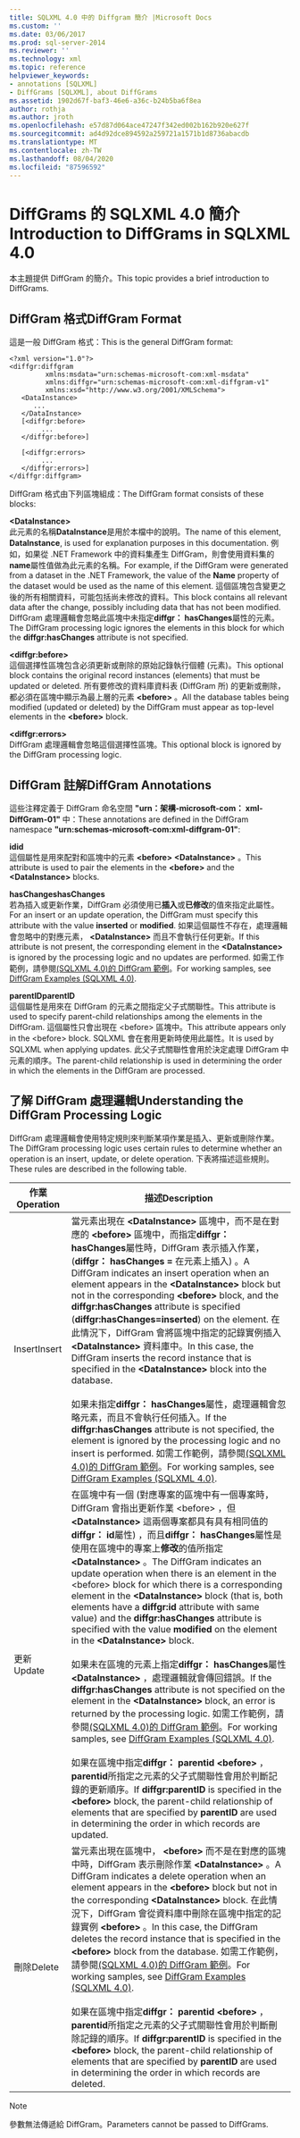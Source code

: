```yaml
---
title: SQLXML 4.0 中的 Diffgram 簡介 |Microsoft Docs
ms.custom: ''
ms.date: 03/06/2017
ms.prod: sql-server-2014
ms.reviewer: ''
ms.technology: xml
ms.topic: reference
helpviewer_keywords:
- annotations [SQLXML]
- DiffGrams [SQLXML], about DiffGrams
ms.assetid: 1902d67f-baf3-46e6-a36c-b24b5ba6f8ea
author: rothja
ms.author: jroth
ms.openlocfilehash: e57d87d064ace47247f342ed002b162b920e627f
ms.sourcegitcommit: ad4d92dce894592a259721a1571b1d8736abacdb
ms.translationtype: MT
ms.contentlocale: zh-TW
ms.lasthandoff: 08/04/2020
ms.locfileid: "87596592"
---
```

# <a name="introduction-to-diffgrams-in-sqlxml-40"></a><span data-ttu-id="d6936-102">DiffGrams 的 SQLXML 4.0 簡介</span><span class="sxs-lookup"><span data-stu-id="d6936-102">Introduction to DiffGrams in SQLXML 4.0</span></span>
  <span data-ttu-id="d6936-103">本主題提供 DiffGram 的簡介。</span><span class="sxs-lookup"><span data-stu-id="d6936-103">This topic provides a brief introduction to DiffGrams.</span></span>  
  
## <a name="diffgram-format"></a><span data-ttu-id="d6936-104">DiffGram 格式</span><span class="sxs-lookup"><span data-stu-id="d6936-104">DiffGram Format</span></span>  
 <span data-ttu-id="d6936-105">這是一般 DiffGram 格式：</span><span class="sxs-lookup"><span data-stu-id="d6936-105">This is the general DiffGram format:</span></span>  
  
```  
<?xml version="1.0"?>  
<diffgr:diffgram   
         xmlns:msdata="urn:schemas-microsoft-com:xml-msdata"  
         xmlns:diffgr="urn:schemas-microsoft-com:xml-diffgram-v1"  
         xmlns:xsd="http://www.w3.org/2001/XMLSchema">  
   <DataInstance>  
      ...  
   </DataInstance>  
   [<diffgr:before>  
        ...  
   </diffgr:before>]  
  
   [<diffgr:errors>  
        ...  
   </diffgr:errors>]  
</diffgr:diffgram>  
```  
  
 <span data-ttu-id="d6936-106">DiffGram 格式由下列區塊組成：</span><span class="sxs-lookup"><span data-stu-id="d6936-106">The DiffGram format consists of these blocks:</span></span>  
  
 **\<DataInstance>**  
 <span data-ttu-id="d6936-107">此元素的名稱**DataInstance**是用於本檔中的說明。</span><span class="sxs-lookup"><span data-stu-id="d6936-107">The name of this element, **DataInstance**, is used for explanation purposes in this documentation.</span></span> <span data-ttu-id="d6936-108">例如，如果從 .NET Framework 中的資料集產生 DiffGram，則會使用資料集的**name**屬性值做為此元素的名稱。</span><span class="sxs-lookup"><span data-stu-id="d6936-108">For example, if the DiffGram were generated from a dataset in the .NET Framework, the value of the **Name** property of the dataset would be used as the name of this element.</span></span> <span data-ttu-id="d6936-109">這個區塊包含變更之後的所有相關資料，可能包括尚未修改的資料。</span><span class="sxs-lookup"><span data-stu-id="d6936-109">This block contains all relevant data after the change, possibly including data that has not been modified.</span></span> <span data-ttu-id="d6936-110">DiffGram 處理邏輯會忽略此區塊中未指定**diffgr： hasChanges**屬性的元素。</span><span class="sxs-lookup"><span data-stu-id="d6936-110">The DiffGram processing logic ignores the elements in this block for which the **diffgr:hasChanges** attribute is not specified.</span></span>  
  
 **\<diffgr:before>**  
 <span data-ttu-id="d6936-111">這個選擇性區塊包含必須更新或刪除的原始記錄執行個體 (元素)。</span><span class="sxs-lookup"><span data-stu-id="d6936-111">This optional block contains the original record instances (elements) that must be updated or deleted.</span></span> <span data-ttu-id="d6936-112">所有要修改的資料庫資料表 (DiffGram 所) 的更新或刪除，都必須在區塊中顯示為最上層的元素 **\<before>** 。</span><span class="sxs-lookup"><span data-stu-id="d6936-112">All the database tables being modified (updated or deleted) by the DiffGram must appear as top-level elements in the **\<before>** block.</span></span>  
  
 **\<diffgr:errors>**  
 <span data-ttu-id="d6936-113">DiffGram 處理邏輯會忽略這個選擇性區塊。</span><span class="sxs-lookup"><span data-stu-id="d6936-113">This optional block is ignored by the DiffGram processing logic.</span></span>  
  
## <a name="diffgram-annotations"></a><span data-ttu-id="d6936-114">DiffGram 註解</span><span class="sxs-lookup"><span data-stu-id="d6936-114">DiffGram Annotations</span></span>  
 <span data-ttu-id="d6936-115">這些注釋定義于 DiffGram 命名空間 **"urn：架構-microsoft-com： xml-DiffGram-01"** 中：</span><span class="sxs-lookup"><span data-stu-id="d6936-115">These annotations are defined in the DiffGram namespace **"urn:schemas-microsoft-com:xml-diffgram-01"**:</span></span>  
  
 <span data-ttu-id="d6936-116">**id**</span><span class="sxs-lookup"><span data-stu-id="d6936-116">**id**</span></span>  
 <span data-ttu-id="d6936-117">這個屬性是用來配對和區塊中的元素 **\<before>** **\<DataInstance>** 。</span><span class="sxs-lookup"><span data-stu-id="d6936-117">This attribute is used to pair the elements in the **\<before>** and the **\<DataInstance>** blocks.</span></span>  
  
 <span data-ttu-id="d6936-118">**hasChanges**</span><span class="sxs-lookup"><span data-stu-id="d6936-118">**hasChanges**</span></span>  
 <span data-ttu-id="d6936-119">若為插入或更新作業，DiffGram 必須使用已**插入**或**已修改**的值來指定此屬性。</span><span class="sxs-lookup"><span data-stu-id="d6936-119">For an insert or an update operation, the DiffGram must specify this attribute with the value **inserted** or **modified**.</span></span> <span data-ttu-id="d6936-120">如果這個屬性不存在，處理邏輯會忽略中的對應元素， **\<DataInstance>** 而且不會執行任何更新。</span><span class="sxs-lookup"><span data-stu-id="d6936-120">If this attribute is not present, the corresponding element in the **\<DataInstance>** is ignored by the processing logic and no updates are performed.</span></span> <span data-ttu-id="d6936-121">如需工作範例，請參閱[&#40;SQLXML 4.0&#41;的 DiffGram 範例](diffgram-examples-sqlxml-4-0.md)。</span><span class="sxs-lookup"><span data-stu-id="d6936-121">For working samples, see [DiffGram Examples &#40;SQLXML 4.0&#41;](diffgram-examples-sqlxml-4-0.md).</span></span>  
  
 <span data-ttu-id="d6936-122">**parentID**</span><span class="sxs-lookup"><span data-stu-id="d6936-122">**parentID**</span></span>  
 <span data-ttu-id="d6936-123">這個屬性是用來在 DiffGram 的元素之間指定父子式關聯性。</span><span class="sxs-lookup"><span data-stu-id="d6936-123">This attribute is used to specify parent-child relationships among the elements in the DiffGram.</span></span> <span data-ttu-id="d6936-124">這個屬性只會出現在 \<before> 區塊中。</span><span class="sxs-lookup"><span data-stu-id="d6936-124">This attribute appears only in the \<before> block.</span></span> <span data-ttu-id="d6936-125">SQLXML 會在套用更新時使用此屬性。</span><span class="sxs-lookup"><span data-stu-id="d6936-125">It is used by SQLXML when applying updates.</span></span> <span data-ttu-id="d6936-126">此父子式關聯性會用於決定處理 DiffGram 中元素的順序。</span><span class="sxs-lookup"><span data-stu-id="d6936-126">The parent-child relationship is used in determining the order in which the elements in the DiffGram are processed.</span></span>  
  
## <a name="understanding-the-diffgram-processing-logic"></a><span data-ttu-id="d6936-127">了解 DiffGram 處理邏輯</span><span class="sxs-lookup"><span data-stu-id="d6936-127">Understanding the DiffGram Processing Logic</span></span>  
 <span data-ttu-id="d6936-128">DiffGram 處理邏輯會使用特定規則來判斷某項作業是插入、更新或刪除作業。</span><span class="sxs-lookup"><span data-stu-id="d6936-128">The DiffGram processing logic uses certain rules to determine whether an operation is an insert, update, or delete operation.</span></span> <span data-ttu-id="d6936-129">下表將描述這些規則。</span><span class="sxs-lookup"><span data-stu-id="d6936-129">These rules are described in the following table.</span></span>  
  
|<span data-ttu-id="d6936-130">作業</span><span class="sxs-lookup"><span data-stu-id="d6936-130">Operation</span></span>|<span data-ttu-id="d6936-131">描述</span><span class="sxs-lookup"><span data-stu-id="d6936-131">Description</span></span>|  
|---------------|-----------------|  
|<span data-ttu-id="d6936-132">Insert</span><span class="sxs-lookup"><span data-stu-id="d6936-132">Insert</span></span>|<span data-ttu-id="d6936-133">當元素出現在 **\<DataInstance>** 區塊中，而不是在對應的 **\<before>** 區塊中，而指定**diffgr： hasChanges**屬性時，DiffGram 表示插入作業， (**diffgr： hasChanges =** 在元素上插入) 。</span><span class="sxs-lookup"><span data-stu-id="d6936-133">A DiffGram indicates an insert operation when an element appears in the **\<DataInstance>** block but not in the corresponding **\<before>** block, and the **diffgr:hasChanges** attribute is specified (**diffgr:hasChanges=inserted**) on the element.</span></span> <span data-ttu-id="d6936-134">在此情況下，DiffGram 會將區塊中指定的記錄實例插入 **\<DataInstance>** 資料庫中。</span><span class="sxs-lookup"><span data-stu-id="d6936-134">In this case, the DiffGram inserts the record instance that is specified in the **\<DataInstance>** block into the database.</span></span><br /><br /> <span data-ttu-id="d6936-135">如果未指定**diffgr： hasChanges**屬性，處理邏輯會忽略元素，而且不會執行任何插入。</span><span class="sxs-lookup"><span data-stu-id="d6936-135">If the **diffgr:hasChanges** attribute is not specified, the element is ignored by the processing logic and no insert is performed.</span></span> <span data-ttu-id="d6936-136">如需工作範例，請參閱[&#40;SQLXML 4.0&#41;的 DiffGram 範例](diffgram-examples-sqlxml-4-0.md)。</span><span class="sxs-lookup"><span data-stu-id="d6936-136">For working samples, see [DiffGram Examples &#40;SQLXML 4.0&#41;](diffgram-examples-sqlxml-4-0.md).</span></span>|  
|<span data-ttu-id="d6936-137">更新</span><span class="sxs-lookup"><span data-stu-id="d6936-137">Update</span></span>|<span data-ttu-id="d6936-138">在區塊中有一個 (對應專案的區塊中有一個專案時，DiffGram 會指出更新作業 \<before> ，但 **\<DataInstance>** 這兩個專案都具有具有相同值的**diffgr： id**屬性) ，而且**diffgr： hasChanges**屬性是使用在區塊中的專案上**修改**的值所指定 **\<DataInstance>** 。</span><span class="sxs-lookup"><span data-stu-id="d6936-138">The DiffGram indicates an update operation when there is an element in the \<before> block for which there is a corresponding element in the **\<DataInstance>** block (that is, both elements have a **diffgr:id** attribute with same value) and the **diffgr:hasChanges** attribute is specified with the value **modified** on the element in the **\<DataInstance>** block.</span></span><br /><br /> <span data-ttu-id="d6936-139">如果未在區塊的元素上指定**diffgr： hasChanges**屬性 **\<DataInstance>** ，處理邏輯就會傳回錯誤。</span><span class="sxs-lookup"><span data-stu-id="d6936-139">If the **diffgr:hasChanges** attribute is not specified on the element in the **\<DataInstance>** block, an error is returned by the processing logic.</span></span> <span data-ttu-id="d6936-140">如需工作範例，請參閱[&#40;SQLXML 4.0&#41;的 DiffGram 範例](diffgram-examples-sqlxml-4-0.md)。</span><span class="sxs-lookup"><span data-stu-id="d6936-140">For working samples, see [DiffGram Examples &#40;SQLXML 4.0&#41;](diffgram-examples-sqlxml-4-0.md).</span></span><br /><br /> <span data-ttu-id="d6936-141">如果在區塊中指定**diffgr： parentid** **\<before>** ， **parentid**所指定之元素的父子式關聯性會用於判斷記錄的更新順序。</span><span class="sxs-lookup"><span data-stu-id="d6936-141">If **diffgr:parentID** is specified in the **\<before>** block, the parent-child relationship of elements that are specified by **parentID** are used in determining the order in which records are updated.</span></span>|  
|<span data-ttu-id="d6936-142">刪除</span><span class="sxs-lookup"><span data-stu-id="d6936-142">Delete</span></span>|<span data-ttu-id="d6936-143">當元素出現在區塊中， **\<before>** 而不是在對應的區塊中時，DiffGram 表示刪除作業 **\<DataInstance>** 。</span><span class="sxs-lookup"><span data-stu-id="d6936-143">A DiffGram indicates a delete operation when an element appears in the **\<before>** block but not in the corresponding **\<DataInstance>** block.</span></span> <span data-ttu-id="d6936-144">在此情況下，DiffGram 會從資料庫中刪除在區塊中指定的記錄實例 **\<before>** 。</span><span class="sxs-lookup"><span data-stu-id="d6936-144">In this case, the DiffGram deletes the record instance that is specified in the **\<before>** block from the database.</span></span> <span data-ttu-id="d6936-145">如需工作範例，請參閱[&#40;SQLXML 4.0&#41;的 DiffGram 範例](diffgram-examples-sqlxml-4-0.md)。</span><span class="sxs-lookup"><span data-stu-id="d6936-145">For working samples, see [DiffGram Examples &#40;SQLXML 4.0&#41;](diffgram-examples-sqlxml-4-0.md).</span></span><br /><br /> <span data-ttu-id="d6936-146">如果在區塊中指定**diffgr： parentid** **\<before>** ， **parentid**所指定之元素的父子式關聯性會用於判斷刪除記錄的順序。</span><span class="sxs-lookup"><span data-stu-id="d6936-146">If **diffgr:parentID** is specified in the **\<before>** block, the parent-child relationship of elements that are specified by **parentID** are used in determining the order in which records are deleted.</span></span>|  
  
> [!NOTE]  
>  <span data-ttu-id="d6936-147">參數無法傳遞給 DiffGram。</span><span class="sxs-lookup"><span data-stu-id="d6936-147">Parameters cannot be passed to DiffGrams.</span></span>  
  
  
